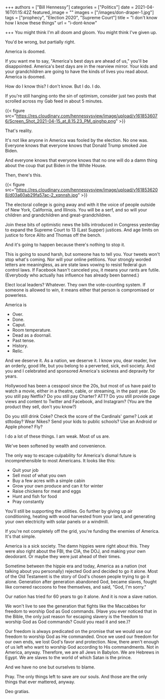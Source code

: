 +++
authors = ["Bill Hennessy"]
categories = ["Politics"]
date = 2021-04-16T01:15:42Z
featured_image = ""
images = ["/images/don-draper-1.jpg"]
tags = ["prophecy", "Election 2020", "Supreme Court"]
title = "I don't know how I know these things"
url = "i-dont-know"

+++
You might think I'm all doom and gloom. You might think I've given up.

You'd be wrong, but partially right.

America is doomed.

If you want me to say, "America's best days are ahead of us," you'll be disappointed. America's best days are in the rearview mirror. Your kids and your grandchildren are going to have the kinds of lives you read about. America is doomed.

How do I know this? I don't know. But I do. I do.

If you're still hanging onto the sin of optimism, consider just two posts that scrolled across my Gab feed in about 5 minutes.

{{< figure src="https://res.cloudinary.com/hennessysview/image/upload/v1618536076/Screen_Shot_2021-04-15_at_8.15.23_PM_gjnghp.png" >}}

That's reality.

It's not like anyone in America was fooled by the election. No one was. Everyone knows that everyone knows that Donald Trump smoked Joe Biden.

And everyone knows that everyone knows that no one will do a damn thing about the coup that put Biden in the White House.

Then, there's this.

{{< figure src="https://res.cloudinary.com/hennessysview/image/upload/v1618536208/d03a60ab29fa57ac-2_xqnnsh.jpg" >}}

The electoral college is going away and with it the voice of people outside of New York, California, and Illinois. You will be a serf, and so will your children and grandchildren and great-grandchildren.

Join these bits of optimistic news the bills introduced in Congress yesterday to expand the Supreme Court to 13 (Last Supper) justices. And age limits on justice to force Alito and Thomas off the bench.

And it's going to happen because there's nothing to stop it.

This is going to sound harsh, but someone has to tell you. Your tweets won't stop what's coming. Nor will your online petitions. Your strongly worded letters are meaningless, as are state laws vowing to resist federal gun control laws. If Facebook hasn't canceled you, it means your rants are futile. (Everybody who actually has influence has already been banned.)

Elect local leaders? Whatever. They own the vote-counting system. If someone is allowed to win, it means either that person is compromised or powerless.

America is

* Over.
* Done.
* Caput.
* Room temperature.
* Dead as a doornail.
* Past tense.
* History.
* Relic.

And we deserve it. As a nation, we deserve it. I know you, dear reader, live an orderly, good life, but you belong to a perverted, sick, evil society. And you and I celebrated and sponsored America's sickness and depravity for years.

Hollywood has been a cesspool since the 20s, but most of us have paid to watch a movie, either in a theatre, cable, or streaming, in the past year. Do you still pay Netflix? Do you still pay Charter? ATT? Do you still provide page views and content to Twitter and Facebook, and Instagram? (You are the product they sell, don't you know?)

Do you still drink Coke? Check the score of the Cardinals' game? Look at stltoday? Wear Nikes? Send your kids to public schools? Use an Android or Apple phone? Fly?

I do a lot of these things. I am weak. Most of us are.

We've been softened by wealth and convenience.

The only way to escape culpability for America's dismal future is incomprehensible to most Americans. It looks like this:

* Quit your job
* Sell most of what you own
* Buy a few acres with a simple cabin
* Grow your own produce and can it for winter
* Raise chickens for meat and eggs
* Hunt and fish for food
* Pray constantly

You'll still be supporting the utilities. Go further by giving up air conditioning, heating with wood harvested from your land, and generating your own electricity with solar panels or a windmill.

If you're not completely off the grid, you're funding the enemies of America. It's that simple.

America is a sick society. The damn hippies were right about this. They were also right about the FBI, the CIA, the DOJ, and making your own deodorant. Or maybe they were just ahead of their times.

Sometime between the hippie era and today, America as a nation (not talking about you personally) rejected God and decided to go it alone. Most of the Old Testament is the story of God's chosen people trying to go it alone. Generation after generation abandoned God, became slaves, fought like cornered raccoons to free themselves, and said, "God, I'm sorry."

Our nation has tried for 60 years to go it alone. And it is now a slave nation.

We won't live to see the generation that fights like the Maccabbes for freedom to worship God as God commands. (Have you ever noticed that in the Bible, the only just reason for escaping slavery is the freedom to worship God as God commands? Could you read it and see.)?

Our freedom is always predicated on the promise that we would use our freedom to worship God as He commanded. Once we used our freedom for our own ends, we lost God's favor and protection. Now, there aren't enough of us left who want to worship God according to His commandments. Not in America, anyway. Therefore, we are all Jews in Babylon. We are Hebrews in Egypt. We are slaves to the world of which Satan is the prince.

And we have no one but ourselves to blame.

Pray. The only things left to save are our souls. And those are the only things that ever mattered, anyway.

Deo gratias.